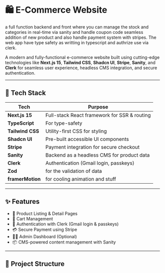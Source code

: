 # 🛍️ E-Commerce Website

a full function backend and front where you can manage the stock and categories in real-time via sanity and handle coupon code seamless addition of new product and also handle payment system with stripes. The web app have type safety as writting in typescript and authrize use via clerk.

A modern and fully-functional e-commerce website built using cutting-edge technologies like **Next.js 15**, **Tailwind CSS**, **Shadcn UI**, **Stripe**, **Sanity**, and **Clerk** for seamless user experience, headless CMS integration, and secure authentication.

---

## 🚀 Tech Stack

| Tech             | Purpose                                      |
| ---------------- | -------------------------------------------- |
| **Next.js 15**   | Full-stack React framework for SSR & routing |
| **TypeScript**   | For type-safety                              |
| **Tailwind CSS** | Utility-first CSS for styling                |
| **Shadcn UI**    | Pre-built accessible UI components           |
| **Stripe**       | Payment integration for secure checkout      |
| **Sanity**       | Backend as a headless CMS for product data   |
| **Clerk**        | Authentication (Gmail login, passkeys)       |
| **Zod**          | for the validation of data                   |
| **framerMotion** | for cooling animation and stuff              |

---

## ✨ Features

- 🛒 Product Listing & Detail Pages
- 🧺 Cart Management
- 🔐 Authentication with Clerk (Gmail login & passkeys)
- 💳 Secure Payment using Stripe
- 🧑‍💼 Admin Dashboard (Optional)
- 📦 CMS-powered content management with Sanity

---

## 📁 Project Structure
